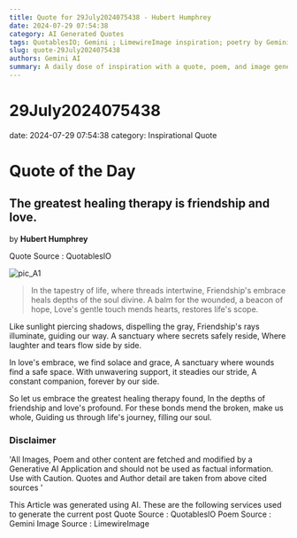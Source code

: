 ```yaml
---
title: Quote for 29July2024075438 - Hubert Humphrey
date: 2024-07-29 07:54:38
category: AI Generated Quotes
tags: QuotablesIO; Gemini ; LimewireImage inspiration; poetry by Gemini AI; Hubert Humphrey
slug: quote-29July2024075438
authors: Gemini AI
summary: A daily dose of inspiration with a quote, poem, and image generated by AI.
---
```


# 29July2024075438
date: 2024-07-29 07:54:38
category: Inspirational Quote

# Quote of the Day
## The greatest healing therapy is friendship and love.
by **Hubert Humphrey**

Quote Source : QuotablesIO

![pic_A1](media/20240729075438.png)


> In the tapestry of life, where threads intertwine,
Friendship's embrace heals depths of the soul divine.
A balm for the wounded, a beacon of hope,
Love's gentle touch mends hearts, restores life's scope.

Like sunlight piercing shadows, dispelling the gray,
Friendship's rays illuminate, guiding our way.
A sanctuary where secrets safely reside,
Where laughter and tears flow side by side.

In love's embrace, we find solace and grace,
A sanctuary where wounds find a safe space.
With unwavering support, it steadies our stride,
A constant companion, forever by our side.

So let us embrace the greatest healing therapy found,
In the depths of friendship and love's profound.
For these bonds mend the broken, make us whole,
Guiding us through life's journey, filling our soul.


### Disclaimer
'All Images, Poem and other content are fetched and modified by a Generative AI Application and should not be used as factual information. Use with Caution. Quotes and Author detail are taken from above cited sources '

This Article was generated using AI. These are the following services used to generate the current post
Quote Source : QuotablesIO
Poem Source :  Gemini
Image Source : LimewireImage
